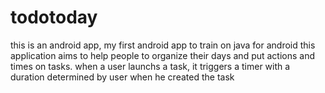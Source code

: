 # todotoday
this is an android app,  my first android app to train on java for android
this application aims to help people to organize their days and put actions and times on tasks.
when a user launchs a task, it triggers a timer with a duration determined by user when he created the task
